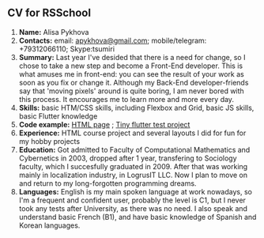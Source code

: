 ## CV for RSSchool
1. **Name:** Alisa Pykhova
2. **Contacts:** email: apykhova@gmail.com; mobile/telegram: +79312066110; Skype:tsumiri
3. **Summary:** Last year I've desided that there is a need for change, so I chose to take a new step and become a Front-End developer. This is what amuses me in front-end: you can see the result of your work as soon as you fix or change it. Although my Back-End developer-friends say that 'moving pixels' around is quite boring, I am never bored with this process. It encourages me to learn more and more every day.
4. **Skills:** basic HTM/CSS skills, including Flexbox and Grid, basic JS skills, basic Flutter knowledge
5. **Code example:** [HTML page](https://github.com/TsuShinra/html_course_1/) ; [Tiny flutter test project](https://github.com/TsuShinra/Test_project_for_Leonid/)
6. **Experience:** HTML course project and several layouts I did for fun for my hobby projects
7. **Education:** Got admitted to Faculty of Computational Mathematics and Cybernetics in 2003, dropped after 1 year, transfering to Sociology faculty, which I succesfully graduated in 2009. After that was working mainly in localization industry, in LogrusIT LLC. Now I plan to move on and return to my long-forgotten programming dreams.
8. **Languages:** English is my main spoken language at work nowadays, so I'm a frequent and confident user, probably the level is C1, but I never took any tests after University, as there was no need. I also speak and understand basic French (B1), and have basic knowledge of Spanish and Korean languages.
